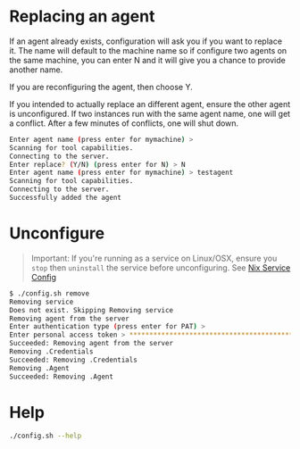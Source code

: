 # Replacing an agent

If an agent already exists, configuration will ask you if you want to replace it.  The name will default to the machine name so if configure two agents on the same machine, you can enter N and it will give you a chance to provide another name.

If you are reconfiguring the agent, then choose Y.

If you intended to actually replace an different agent, ensure the other agent is unconfigured.  If two instances run with the same agent name, one will get a conflict.  After a few minutes of conflicts, one will shut down.

```bash
Enter agent name (press enter for mymachine) > 
Scanning for tool capabilities.
Connecting to the server.
Enter replace? (Y/N) (press enter for N) > N
Enter agent name (press enter for mymachine) > testagent
Scanning for tool capabilities.
Connecting to the server.
Successfully added the agent
```

# Unconfigure

> Important: If you're running as a service on Linux/OSX, ensure you `stop` then `uninstall` the service before unconfiguring.  See [Nix Service Config](nixsvc.md)

```bash
$ ./config.sh remove
Removing service
Does not exist. Skipping Removing service
Removing agent from the server
Enter authentication type (press enter for PAT) >
Enter personal access token > ****************************************************
Succeeded: Removing agent from the server
Removing .Credentials
Succeeded: Removing .Credentials
Removing .Agent
Succeeded: Removing .Agent
```

# Help

```bash
./config.sh --help
```